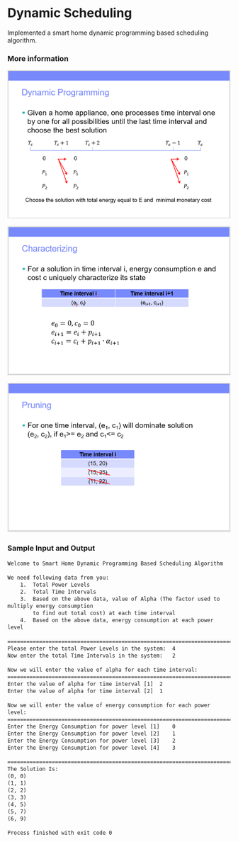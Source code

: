 # Dynamic Scheduling
Implemented a smart home dynamic programming based scheduling algorithm.

### More information
![alt text](https://raw.githubusercontent.com/prasannjeet/Smart-Home-Scheduling/master/img/01.PNG)

![alt text](https://raw.githubusercontent.com/prasannjeet/Smart-Home-Scheduling/master/img/02.PNG)

![alt text](https://raw.githubusercontent.com/prasannjeet/Smart-Home-Scheduling/master/img/03.PNG)

### Sample Input and Output

```
Welcome to Smart Home Dynamic Programming Based Scheduling Algorithm

We need following data from you:
	1.	Total Power Levels
	2.	Total Time Intervals
	3.	Based on the above data, value of Alpha (The factor used to multiply energy consumption 
	    to find out total cost) at each time interval
	4.	Based on the above data, energy consumption at each power level

=================================================================================
Please enter the total Power Levels in the system:	4
Now enter the total Time Intervals in the system:	2

Now we will enter the value of alpha for each time interval:
=================================================================================
Enter the value of alpha for time interval [1]	2
Enter the value of alpha for time interval [2]	1

Now we will enter the value of energy consumption for each power level:
=================================================================================
Enter the Energy Consumption for power level [1]	0
Enter the Energy Consumption for power level [2]	1
Enter the Energy Consumption for power level [3]	2
Enter the Energy Consumption for power level [4]	3

=================================================================================
The Solution Is:
(0, 0)
(1, 1)
(2, 2)
(3, 3)
(4, 5)
(5, 7)
(6, 9)

Process finished with exit code 0

```

